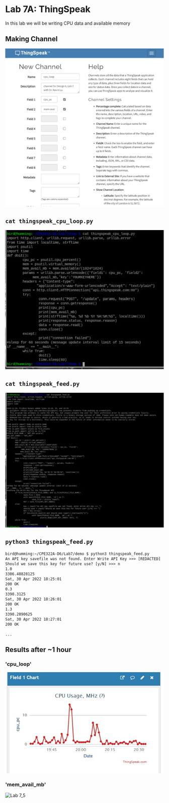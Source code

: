 # Lab 7A: ThingSpeak  
 In this lab we will be writing CPU data and available memory 
## Making Channel  
![Lab7_1](lab7images/Lab7_1.jpg)  

## `cat thingspeak_cpu_loop.py`
![Lab7_2](lab7images/lab7_2.jpg)  

## `cat thingspeak_feed.py`  
![Lab7_3](lab7images/lab7_3.jpg)  

## `python3 thingspeak_feed.py`  
```
bird@humming:~/CPE322A-D6/Lab7/demo $ python3 thingspeak_feed.py
An API key savefile was not found. Enter Write API Key >>> [REDACTED]
Should we save this key for future use? [y/N] >>> n
1.0
3386.48828125
Sat, 30 Apr 2022 18:25:01
200 OK
0.3
3390.3125
Sat, 30 Apr 2022 18:26:01
200 OK
1.3
3390.2890625
Sat, 30 Apr 2022 18:27:01
200 OK

...
```  

## Results after ~1 hour
### 'cpu_loop' 
![Lab 7_4](lab7images/lab7_4.jpg)  

### 'mem_avail_mb'  
![Lab 7_5](lab7images/lab7_5)  
